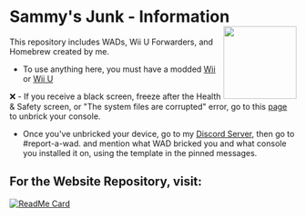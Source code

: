 # Sammy's Junk - Information <img src="https://github.com/SammyGoesHowdy/sammygoeshowdy.github.io/blob/main/assets/sammybg.png" align="right" width="128" height="128"  /> 

This repository includes WADs, Wii U Forwarders, and Homebrew created by me.

* To use anything here, you must have a modded [Wii](https://wii.hacks.guide) or [Wii U](https://wiiu.hacks.guide/#/)

❌ - If you receive a black screen, freeze after the Health & Safety screen, or "The system files are corrupted" error, go to this [page](https://wiki.hacks.guide/wiki/Wii:Banner_Unbrick) to unbrick your console. 
* Once you've unbricked your device, go to my [Discord Server](https://discord.gg/FeSVNNBCej), then go to #report-a-wad. and mention what WAD bricked you and what console you installed it on, using the template in the pinned messages.


## For the Website Repository, visit:

[![ReadMe Card](https://github-readme-stats.vercel.app/api/pin/?username=SammyGoesHowdy&repo=junk)](https://github.com/SammyGoesHowdy/junk)
